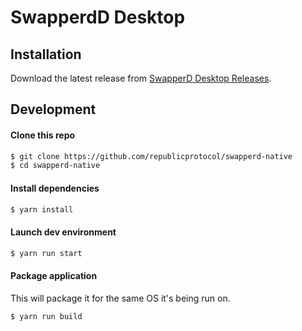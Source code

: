 # SwapperdD Desktop

## Installation

Download the latest release from [SwapperD Desktop Releases](https://github.com/republicprotocol/swapperd-native-releases/releases/).

## Development

#### Clone this repo

```bash
$ git clone https://github.com/republicprotocol/swapperd-native
$ cd swapperd-native
```

#### Install dependencies

```bash
$ yarn install
```

#### Launch dev environment

```bash
$ yarn run start
```

#### Package application

This will package it for the same OS it's being run on.

```bash
$ yarn run build
```
